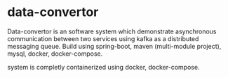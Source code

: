 # data-convertor
Data-convertor is an software system which demonstrate asynchronous communication between two services using kafka as a distributed messaging queue. Build using spring-boot, maven (multi-module project), mysql, docker, docker-compose.

system is completly containerized using docker, docker-compose.
